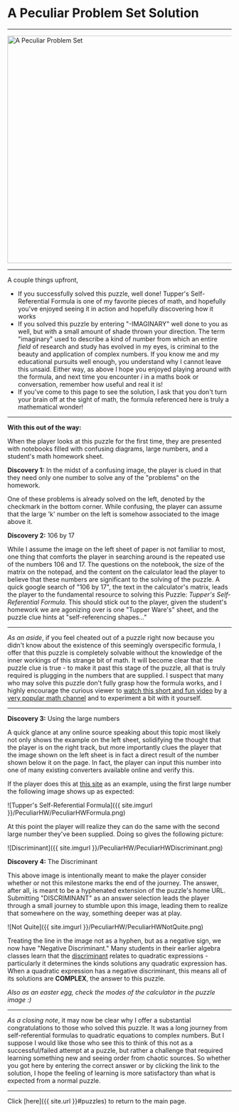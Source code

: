 # A Peculiar Problem Set Solution

-----

<img src="{{ site.imgurl }}/PeculiarHW/PeculiarHW.jpg" alt="A Peculiar Problem Set" style="width:818px;height:512px;">

-----

A couple things upfront,

- If you successfully solved this puzzle, well done! Tupper's Self-Referential Formula is one of my favorite pieces of math, and hopefully you've enjoyed seeing it in action and hopefully discovering how it works
- If you solved this puzzle by entering "-IMAGINARY" well done to you as well, but with a small amount of shade thrown your direction. The term "imaginary" used to describe a kind of number from which an entire *field* of research and study has evolved in my eyes, is criminal to the beauty and application of complex numbers. If you know me and my educational pursuits well enough, you understand why I cannot leave this unsaid. Either way, as above I hope you enjoyed playing around with the formula, and next time you encounter *i* in a maths book or conversation, remember how useful and real it is!
- If you've come to this page to see the solution, I ask that you don't turn your brain off at the sight of math, the formula referenced here is truly a mathematical wonder!

-----


**With this out of the way:**

When the player looks at this puzzle for the first time, they are presented with notebooks filled with confusing diagrams, large numbers, and a student's math homework sheet.

**Discovery 1:** In the midst of a confusing image, the player is clued in that they need only one number to solve any of the "problems" on the homework.

One of these problems is already solved on the left, denoted by the checkmark in the bottom corner. While confusing, the player can assume that the large 'k' number on the left is somehow associated to the image above it.

**Discovery 2:** 106 by 17

While I assume the image on the left sheet of paper is not familiar to most, one thing that comforts the player in searching around is the repeated use of the numbers 106 and 17. The questions on the notebook, the size of the matrix on the notepad, and the content on the calculator lead the player to believe that these numbers are significant to the solving of the puzzle. A quick google search of "106 by 17", the text in the calculator's matrix, leads the player to the fundamental resource to solving this Puzzle: *Tupper's Self-Referential Formula*. This should stick out to the player, given the student's homework we are agonizing over is one "Tupper Ware's" sheet, and the puzzle clue hints at "self-referencing shapes..."

-----

*As an aside*, if you feel cheated out of a puzzle right now because you didn't know about the existence of this seemingly overspecific formula, I offer that this puzzle is completely solvable without the knowledge of the inner workings of this strange bit of math. It will become clear that the puzzle clue is true - to make it past this stage of the puzzle, all that is truly required is plugging in the numbers that are supplied. I suspect that many who may solve this puzzle don't fully grasp how the formula works, and I highly encourage the curious viewer to [watch this short and fun video](https://www.youtube.com/watch?v=_s5RFgd59ao) by [a very popular math channel](https://www.youtube.com/c/numberphile) and to experiment a bit with it yourself.

-----

**Discovery 3:** Using the large numbers

A quick glance at any online source speaking about this topic most likely not only shows the example on the left sheet, solidifying the thought that the player is on the right track, but more importantly clues the player that the image shown on the left sheet is in fact a direct result of the number shown below it on the page. In fact, the player can input this number into one of many existing converters available online and verify this.

If the player does this at [this site](https://keelyhill.github.io/tuppers-formula/) as an example, using the first large number the following image shows up as expected:

![Tupper's Self-Referential Formula]({{ site.imgurl }}/PeculiarHW/PeculiarHWFormula.png)

At this point the player will realize they can do the same with the second large number they've been supplied. Doing so gives the following picture:

![Discriminant]({{ site.imgurl }}/PeculiarHW/PeculiarHWDiscriminant.png)

**Discovery 4:** The Discriminant

This above image is intentionally meant to make the player consider whether or not this milestone marks the end of the journey. The answer, after all, is meant to be a hyphenated extension of the puzzle's home URL. Submitting "DISCRIMINANT" as an answer selection leads the player through a small journey to stumble upon this image, leading them to realize that somewhere on the way, something deeper was at play.

![Not Quite]({{ site.imgurl }}/PeculiarHW/PeculiarHWNotQuite.png)

Treating the line in the image not as a hyphen, but as a negative sign, we now have "Negative Discriminant." Many students in their earlier algebra classes learn that the [discriminant](https://www.khanacademy.org/math/algebra/x2f8bb11595b61c86:quadratic-functions-equations/x2f8bb11595b61c86:quadratic-formula-a1/a/discriminant-review) relates to quadratic expressions - particularly it determines the kinds solutions any quadratic expression has.  When a quadratic expression has a negative discriminant, this means all of its solutions are **COMPLEX**, the answer to this puzzle.

*Also as an easter egg, check the modes of the calculator in the puzzle image :)*

-----

*As a closing note*, it may now be clear why I offer a substantial congratulations to those who solved this puzzle. It was a long journey from self-referential formulas to quadratic equations to complex numbers. But I suppose I would like those who see this to think of this not as a successful/failed attempt at a puzzle, but rather a challenge that required learning something new and seeing order from chaotic sources. So whether you got here by entering the correct answer or by clicking the link to the solution, I hope the feeling of learning is more satisfactory than what is expected from a normal puzzle.

-----

Click [here]({{ site.url }}#puzzles) to return to the main page.